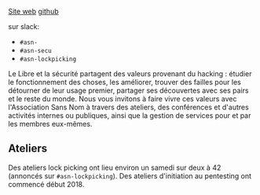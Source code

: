 <!-- TITLE: ASN -->

[Site web](https://sansnom.org)
[github](https://github.com/asn42)

sur slack:
- `#asn-`
- `#asn-secu`
- `#asn-lockpicking`

Le Libre et la sécurité partagent des valeurs provenant du hacking : étudier le fonctionnement des choses, les améliorer, trouver des failles pour les détourner de leur usage premier, partager ses découvertes avec ses pairs et le reste du monde. Nous vous invitons à faire vivre ces valeurs avec l'Association Sans Nom à travers des ateliers, des conférences et d'autres activités internes ou publiques, ainsi que la gestion de services pour et par les membres eux-mêmes.

## Ateliers
Des ateliers lock picking ont lieu environ un samedi sur deux à 42 (annoncés sur `#asn-lockpicking`). Des ateliers d'initiation au pentesting ont commencé début 2018.
